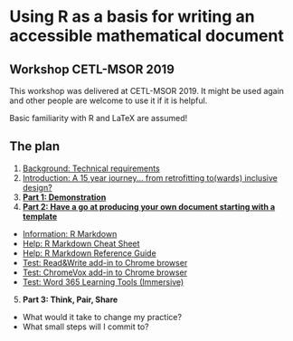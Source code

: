 
# Using R as a basis for writing an accessible mathematical document

## Workshop CETL-MSOR 2019

This workshop was delivered at CETL-MSOR 2019. It might be used again and other people are welcome to use it if it is helpful. 

Basic familiarity with R and LaTeX are assumed!

## The plan

1. [Background: Technical requirements](technical.html)
2. [Introduction: A 15 year journey... from retrofitting to(wards) inclusive design?](https://people.bath.ac.uk/cspehj/slides/AccessibleMathsRetroToInc/#/4)
3. **[Part 1: Demonstration](../examples/arclengthInR.Rmd)**
4. **[Part 2: Have a go at producing your own document starting with a template](../examples/template.Rmd)** 
 * [Information: R Markdown](https://rmarkdown.rstudio.com/)
 * [Help: R Markdown Cheat Sheet](https://www.rstudio.com/wp-content/uploads/2016/03/rmarkdown-cheatsheet-2.0.pdf)
 * [Help: R Markdown Reference Guide](https://www.rstudio.com/wp-content/uploads/2015/03/rmarkdown-reference.pdf)
 * [Test: Read&Write add-in to Chrome browser](readwrite.html)
 * [Test: ChromeVox add-in to Chrome browser](chromevox.html)
 * [Test: Word 365 Learning Tools (Immersive)](immersive.html)
5. **Part 3: Think, Pair, Share**
 * What would it take to change my practice?
 * What small steps will I commit to? 
